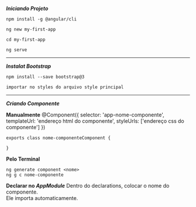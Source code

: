 ***Iniciando Projeto***

    npm install -g @angular/cli

    ng new my-first-app

    cd my-first-app

    ng serve

---
***Instalat Bootstrap***

    npm install --save bootstrap@3

    importar no styles do arquivo style principal


---
***Criando Componente***

**Manualmente**
    @Component({
        selector: 'app-nome-componente',
        templateUrl: 'endereço html do componente',
        styleUrls: ['endereço css do componente']
    })

    exports class nome-componenteComponent {

    }

**Pelo Terminal**

    ng generate component <nome>
    ng g c nome-componente

**Declarar no *AppModule***
Dentro do declarations, colocar o nome do componente.  
Ele importa automaticamente.  
